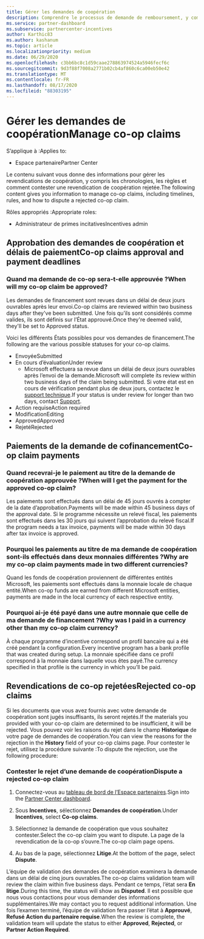 ```yaml
---
title: Gérer les demandes de coopération
description: Comprendre le processus de demande de remboursement, y compris les échéances, les problèmes de monnaie et comment contester une revendication de coopération rejetée.
ms.service: partner-dashboard
ms.subservice: partnercenter-incentives
author: Karthic83
ms.author: kashanum
ms.topic: article
ms.localizationpriority: medium
ms.date: 06/29/2020
ms.openlocfilehash: c3bb6bc8c1d59caae278863974524a5946fecf6c
ms.sourcegitcommit: 9d3f88f7008a2771b02cb4af860c6ca00eb50e42
ms.translationtype: MT
ms.contentlocale: fr-FR
ms.lasthandoff: 08/17/2020
ms.locfileid: "88303195"
---
```

# <a name="manage-co-op-claims"></a><span data-ttu-id="1851f-103">Gérer les demandes de coopération</span><span class="sxs-lookup"><span data-stu-id="1851f-103">Manage co-op claims</span></span>

<span data-ttu-id="1851f-104">S’applique à :</span><span class="sxs-lookup"><span data-stu-id="1851f-104">Applies to:</span></span>

- <span data-ttu-id="1851f-105">Espace partenaire</span><span class="sxs-lookup"><span data-stu-id="1851f-105">Partner Center</span></span>

<span data-ttu-id="1851f-106">Le contenu suivant vous donne des informations pour gérer les revendications de coopération, y compris les chronologies, les règles et comment contester une revendication de coopération rejetée.</span><span class="sxs-lookup"><span data-stu-id="1851f-106">The following content gives you information to manage co-op claims, including timelines, rules, and how to dispute a rejected co-op claim.</span></span>

<span data-ttu-id="1851f-107">Rôles appropriés :</span><span class="sxs-lookup"><span data-stu-id="1851f-107">Appropriate roles:</span></span>

- <span data-ttu-id="1851f-108">Administrateur de primes incitatives</span><span class="sxs-lookup"><span data-stu-id="1851f-108">Incentives admin</span></span>

## <a name="co-op-claims-approval-and-payment-deadlines"></a><span data-ttu-id="1851f-109">Approbation des demandes de coopération et délais de paiement</span><span class="sxs-lookup"><span data-stu-id="1851f-109">Co-op claims approval and payment deadlines</span></span>

### <a name="when-will-my-co-op-claim-be-approved"></a><span data-ttu-id="1851f-110">Quand ma demande de co-op sera-t-elle approuvée ?</span><span class="sxs-lookup"><span data-stu-id="1851f-110">When will my co-op claim be approved?</span></span>

<span data-ttu-id="1851f-111">Les demandes de financement sont revues dans un délai de deux jours ouvrables après leur envoi.</span><span class="sxs-lookup"><span data-stu-id="1851f-111">Co-op claims are reviewed within two business days after they've been submitted.</span></span> <span data-ttu-id="1851f-112">Une fois qu’ils sont considérés comme valides, ils sont définis sur l’État approuvé.</span><span class="sxs-lookup"><span data-stu-id="1851f-112">Once they're deemed valid, they'll be set to Approved status.</span></span>  

<span data-ttu-id="1851f-113">Voici les différents États possibles pour vos demandes de financement.</span><span class="sxs-lookup"><span data-stu-id="1851f-113">The following are the various possible statuses for your co-op claims.</span></span>

- <span data-ttu-id="1851f-114">Envoyée</span><span class="sxs-lookup"><span data-stu-id="1851f-114">Submitted</span></span>
- <span data-ttu-id="1851f-115">En cours d’évaluation</span><span class="sxs-lookup"><span data-stu-id="1851f-115">Under review</span></span>
  - <span data-ttu-id="1851f-116">Microsoft effectuera sa revue dans un délai de deux jours ouvrables après l’envoi de la demande.</span><span class="sxs-lookup"><span data-stu-id="1851f-116">Microsoft will complete its review within two business days of the claim being submitted.</span></span> <span data-ttu-id="1851f-117">Si votre état est en cours de vérification pendant plus de deux jours, contactez le [support technique](https://partner.microsoft.com/dashboard/support/incentives/servicerequests?category=incentives).</span><span class="sxs-lookup"><span data-stu-id="1851f-117">If your status is under review for longer than two days, contact [Support](https://partner.microsoft.com/dashboard/support/incentives/servicerequests?category=incentives).</span></span>
- <span data-ttu-id="1851f-118">Action requise</span><span class="sxs-lookup"><span data-stu-id="1851f-118">Action required</span></span>
- <span data-ttu-id="1851f-119">Modification</span><span class="sxs-lookup"><span data-stu-id="1851f-119">Editing</span></span>
- <span data-ttu-id="1851f-120">Approved</span><span class="sxs-lookup"><span data-stu-id="1851f-120">Approved</span></span>
- <span data-ttu-id="1851f-121">Rejeté</span><span class="sxs-lookup"><span data-stu-id="1851f-121">Rejected</span></span>

## <a name="co-op-claim-payments"></a><span data-ttu-id="1851f-122">Paiements de la demande de cofinancement</span><span class="sxs-lookup"><span data-stu-id="1851f-122">Co-op claim payments</span></span>

### <a name="when-will-i-get-the-payment-for-the-approved-co-op-claim"></a><span data-ttu-id="1851f-123">Quand recevrai-je le paiement au titre de la demande de coopération approuvée ?</span><span class="sxs-lookup"><span data-stu-id="1851f-123">When will I get the payment for the approved co-op claim?</span></span>

<span data-ttu-id="1851f-124">Les paiements sont effectués dans un délai de 45 jours ouvrés à compter de la date d’approbation.</span><span class="sxs-lookup"><span data-stu-id="1851f-124">Payments will be made within 45 business days of the approval date.</span></span> <span data-ttu-id="1851f-125">Si le programme nécessite un relevé fiscal, les paiements sont effectués dans les 30 jours qui suivent l’approbation du relevé fiscal.</span><span class="sxs-lookup"><span data-stu-id="1851f-125">If the program needs a tax invoice, payments will be made within 30 days after tax invoice is approved.</span></span>

### <a name="why-are-my-co-op-claim-payments-made-in-two-different-currencies"></a><span data-ttu-id="1851f-126">Pourquoi les paiements au titre de ma demande de coopération sont-ils effectués dans deux monnaies différentes ?</span><span class="sxs-lookup"><span data-stu-id="1851f-126">Why are my co-op claim payments made in two different currencies?</span></span>

<span data-ttu-id="1851f-127">Quand les fonds de coopération proviennent de différentes entités Microsoft, les paiements sont effectués dans la monnaie locale de chaque entité.</span><span class="sxs-lookup"><span data-stu-id="1851f-127">When co-op funds are earned from different Microsoft entities, payments are made in the local currency of each respective entity.</span></span>  

### <a name="why-was-i-paid-in-a-currency-other-than-my-co-op-claim-currency"></a><span data-ttu-id="1851f-128">Pourquoi ai-je été payé dans une autre monnaie que celle de ma demande de financement ?</span><span class="sxs-lookup"><span data-stu-id="1851f-128">Why was I paid in a currency other than my co-op claim currency?</span></span>

<span data-ttu-id="1851f-129">À chaque programme d’incentive correspond un profil bancaire qui a été créé pendant la configuration.</span><span class="sxs-lookup"><span data-stu-id="1851f-129">Every incentive program has a bank profile that was created during setup.</span></span> <span data-ttu-id="1851f-130">La monnaie spécifiée dans ce profil correspond à la monnaie dans laquelle vous êtes payé.</span><span class="sxs-lookup"><span data-stu-id="1851f-130">The currency specified in that profile is the currency in which you’ll be paid.</span></span>

## <a name="rejected-co-op-claims"></a><span data-ttu-id="1851f-131">Revendications de co-op rejetées</span><span class="sxs-lookup"><span data-stu-id="1851f-131">Rejected co-op claims</span></span>

<span data-ttu-id="1851f-132">Si les documents que vous avez fournis avec votre demande de coopération sont jugés insuffisants, ils seront rejetés.</span><span class="sxs-lookup"><span data-stu-id="1851f-132">If the materials you provided with your co-op claim are determined to be insufficient, it will be rejected.</span></span> <span data-ttu-id="1851f-133">Vous pouvez voir les raisons du rejet dans le champ **Historique** de votre page de demandes de coopération.</span><span class="sxs-lookup"><span data-stu-id="1851f-133">You can view the reasons for the rejection in the **History** field of your co-op claims page.</span></span> <span data-ttu-id="1851f-134">Pour contester le rejet, utilisez la procédure suivante :</span><span class="sxs-lookup"><span data-stu-id="1851f-134">To dispute the rejection, use the following procedure:</span></span>

### <a name="dispute-a-rejected-co-op-claim"></a><span data-ttu-id="1851f-135">Contester le rejet d’une demande de coopération</span><span class="sxs-lookup"><span data-stu-id="1851f-135">Dispute a rejected co-op claim</span></span>

1. <span data-ttu-id="1851f-136">Connectez-vous au [tableau de bord de l’Espace partenaires](https://partner.microsoft.com/dashboard/).</span><span class="sxs-lookup"><span data-stu-id="1851f-136">Sign into the [Partner Center dashboard](https://partner.microsoft.com/dashboard/).</span></span>

2. <span data-ttu-id="1851f-137">Sous **Incentives**, sélectionnez **Demandes de coopération**.</span><span class="sxs-lookup"><span data-stu-id="1851f-137">Under **Incentives**, select **Co-op claims**.</span></span>

3. <span data-ttu-id="1851f-138">Sélectionnez la demande de coopération que vous souhaitez contester.</span><span class="sxs-lookup"><span data-stu-id="1851f-138">Select the co-op claim you want to dispute.</span></span> <span data-ttu-id="1851f-139">La page de la revendication de la co-op s’ouvre.</span><span class="sxs-lookup"><span data-stu-id="1851f-139">The co-op claim page opens.</span></span>

4. <span data-ttu-id="1851f-140">Au bas de la page, sélectionnez **Litige**.</span><span class="sxs-lookup"><span data-stu-id="1851f-140">At the bottom of the page, select **Dispute**.</span></span>

<span data-ttu-id="1851f-141">L’équipe de validation des demandes de coopération examinera la demande dans un délai de cinq jours ouvrables.</span><span class="sxs-lookup"><span data-stu-id="1851f-141">The co-op claims validation team will review the claim within five business days.</span></span> <span data-ttu-id="1851f-142">Pendant ce temps, l’état sera **En litige**.</span><span class="sxs-lookup"><span data-stu-id="1851f-142">During this time, the status will show as **Disputed**.</span></span> <span data-ttu-id="1851f-143">Il est possible que nous vous contactions pour vous demander des informations supplémentaires.</span><span class="sxs-lookup"><span data-stu-id="1851f-143">We may contact you to request additional information.</span></span> <span data-ttu-id="1851f-144">Une fois l’examen terminé, l’équipe de validation fera passer l’état à **Approuvé**, **Refusé** **Action du partenaire requise**.</span><span class="sxs-lookup"><span data-stu-id="1851f-144">When the review is complete, the validation team will update the status to either **Approved**, **Rejected**, or **Partner Action Required**.</span></span>
